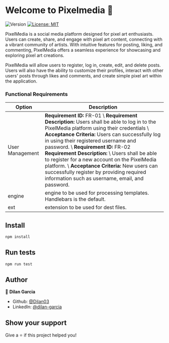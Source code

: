 # Welcome to Pixelmedia 👋
![Version](https://img.shields.io/badge/version-1.0.0-blue.svg?cacheSeconds=2592000)
[![License: MIT](https://img.shields.io/badge/License-MIT-yellow.svg)](#)

PixelMedia is a social media platform designed for pixel art enthusiasts. Users can create, share, and engage with pixel art content, connecting with a vibrant community of artists. With intuitive features for posting, liking, and commenting, PixelMedia offers a seamless experience for showcasing and exploring pixel art creations.

PixelMedia will allow users to register, log in, create, edit, and delete posts. Users will also have the ability to customize their profiles, interact with other users' posts through likes and comments, and create simple pixel art within the application.

### Functional Requirements

| Option | Description |
| ------ | ----------- |
| User Management  | **Requirement ID:** FR-01 \ **Requirement Description:** Users shall be able to log in to the PixelMedia platform using their credentials \ **Acceptance Criteria:** Users can successfully log in using their registered username and password. \ **Requirement ID:** FR-02 **Requirement Description:** \ Users shall be able to register for a new account on the PixelMedia platform. \ **Acceptance Criteria:** New users can successfully register by providing required information such as username, email, and password.|
| engine | engine to be used for processing templates. Handlebars is the default. |
| ext    | extension to be used for dest files. |

## Install

```sh
npm install
```

## Run tests

```sh
npm run test
```

## Author

👤 **Dilan Garcia**

* Github: [@Dilan03](https://github.com/Dilan03)
* LinkedIn: [@dilan-garcia](https://linkedin.com/in/dilan-garcia)

## Show your support

Give a ⭐️ if this project helped you!
